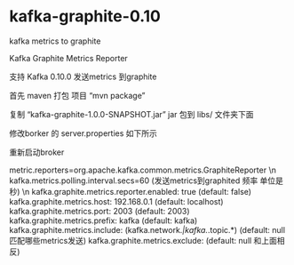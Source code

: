 # kafka-graphite-0.10
kafka metrics  to graphite



Kafka Graphite Metrics Reporter

支持  Kafka 0.10.0 发送metrics 到graphite 

首先 maven 打包 项目
 “mvn package”
 
复制 “kafka-graphite-1.0.0-SNAPSHOT.jar” jar 包到 libs/ 文件夹下面


修改borker 的 server.properties  如下所示

重新启动broker

metric.reporters=org.apache.kafka.common.metrics.GraphiteReporter \n
kafka.metrics.polling.interval.secs=60 (发送metrics到graphited 频率 单位是秒) \n
kafka.graphite.metrics.reporter.enabled: true (default: false)
kafka.graphite.metrics.host: 192.168.0.1 (default: localhost)
kafka.graphite.metrics.port: 2003 (default: 2003)
kafka.graphite.metrics.prefix: kafka (default: kafka)
kafka.graphite.metrics.include: (kafka.network.*|kafka.*.topic.*) (default: null  匹配哪些metrics发送)
kafka.graphite.metrics.exclude:  (default: null 和上面相反)


